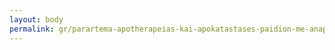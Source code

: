 ```yaml
---
layout: body
permalink: gr/parartema-apotherapeias-kai-apokatastases-paidion-me-anaperia-komotenes/
---
```


